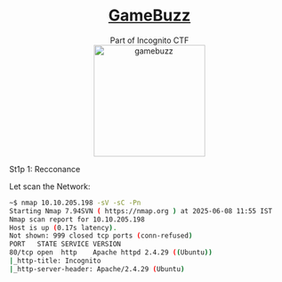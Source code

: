 # <div align='center'>[GameBuzz](https://tryhackme.com/room/gamebuzz)</div>
<div align='center'>Part of Incognito CTF</div>
<div align='center'>
  <img alt="gamebuzz" src="https://github.com/user-attachments/assets/b82d2e36-8800-4cd3-98a7-388c3ff47c7b" height='200'></img>
</div>

St1p 1: Recconance

Let scan the Network:
```bash
~$ nmap 10.10.205.198 -sV -sC -Pn
Starting Nmap 7.94SVN ( https://nmap.org ) at 2025-06-08 11:55 IST
Nmap scan report for 10.10.205.198
Host is up (0.17s latency).
Not shown: 999 closed tcp ports (conn-refused)
PORT   STATE SERVICE VERSION
80/tcp open  http    Apache httpd 2.4.29 ((Ubuntu))
|_http-title: Incognito
|_http-server-header: Apache/2.4.29 (Ubuntu)
```
